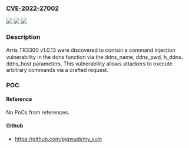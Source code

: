 ### [CVE-2022-27002](https://cve.mitre.org/cgi-bin/cvename.cgi?name=CVE-2022-27002)
![](https://img.shields.io/static/v1?label=Product&message=n%2Fa&color=blue)
![](https://img.shields.io/static/v1?label=Version&message=n%2Fa&color=blue)
![](https://img.shields.io/static/v1?label=Vulnerability&message=n%2Fa&color=brighgreen)

### Description

Arris TR3300 v1.0.13 were discovered to contain a command injection vulnerability in the ddns function via the ddns_name, ddns_pwd, h_ddns、ddns_host parameters. This vulnerability allows attackers to execute arbitrary commands via a crafted request.

### POC

#### Reference
No PoCs from references.

#### Github
- https://github.com/pjqwudi/my_vuln

